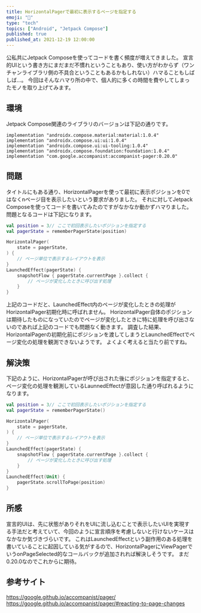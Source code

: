 ```yaml
---
title: HorizontalPagerで最初に表示するページを指定する
emoji: "🚀"
type: "tech"
topics: ["Android", "Jetpack Compose"]
published: true
published_at: 2021-12-19 12:00:00
---
```


公私共にJetpack Composeを使ってコードを書く頻度が増えてきました。
宣言的UIという書き方にまだまだ不慣れということもあり、使い方がわからず（ワンチャンライブラリ側の不具合ということもあるかもしれない）ハマることもしばしば…。
今回はそんなハマり所の中で、個人的に多くの時間を費やしてしまったモノを取り上げてみます。

## 環境
Jetpack Compose関連のライブラリのバージョンは下記の通りです。

```
implementation "androidx.compose.material:material:1.0.4"
implementation "androidx.compose.ui:ui:1.0.4"
implementation "androidx.compose.ui:ui-tooling:1.0.4"
implementation "androidx.compose.foundation:foundation:1.0.4"
implementation "com.google.accompanist:accompanist-pager:0.20.0"
```

## 問題
タイトルにもある通り、HorizontalPagerを使って最初に表示ポジションを0ではなくnページ目を表示したいという要求がありました。
それに対してJetpack Composeを使ってコードを書いてみたのですがなかなか動かずハマりました。
問題となるコードは下記になります。

```kotlin
val position = 3// ここで初回表示したいポジションを指定する
val pagerState = rememberPagerState(position)

HorizontalPager(
    state = pagerState,
) {
    // ページ単位で表示するレイアウトを表示
}
LaunchedEffect(pagerState) {
    snapshotFlow { pagerState.currentPage }.collect {
        // ページが変化したときに呼び出す処理
    }
}
```

上記のコードだと、LaunchedEffect内のページが変化したときの処理がHorizontalPager初期化時に呼ばれません。
HorizontalPager自体のポジションは期待したものになっていたのでページが変化したときに特に処理を呼び出さないのであれば上記のコードでも問題なく動きます。
調査した結果、HorizontalPagerの初期化前にポジションを渡してしまうとLaunchedEffectでページ変化の処理を観測できないようです。
よくよく考えると当たり前ですね。

## 解決策
下記のように、HorizontalPagerが呼び出された後にポジションを指定すると、ページ変化の処理を観測しているLaunnedEffectが意図した通り呼ばれるようになります。

```kotlin
val position = 3// ここで初回表示したいポジションを指定する
val pagerState = rememberPagerState()

HorizontalPager(
    state = pagerState,
) {
    // ページ単位で表示するレイアウトを表示
}
LaunchedEffect(pagerState) {
    snapshotFlow { pagerState.currentPage }.collect {
        // ページが変化したときに呼び出す処理
    }
}
LaunchedEffect(Unit) {
    pagerState.scrollToPage(position)
}
```

## 所感
宣言的UIは、先に状態がありそれをUIに流し込むことで表示したいUIを実現する手法だと考えていて、今回のように宣言順序を考慮しないと行けないケースはなかなか気づきづらいです。
これはLaunchedEffectという副作用のある処理を書いていることに起因している気がするので、HorizontalPagerにViewPagerでいうonPageSelected的なコールバックが追加されれば解決しそうです。
まだ0.20.0なのでこれからに期待。

## 参考サイト
https://google.github.io/accompanist/pager/
https://google.github.io/accompanist/pager/#reacting-to-page-changes
